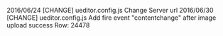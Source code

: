 2016/06/24 [CHANGE] ueditor.config.js  Change Server url
2016/06/30 [CHANGE] ueditor.config.js  Add fire event "contentchange" after image upload success     Row: 24478

